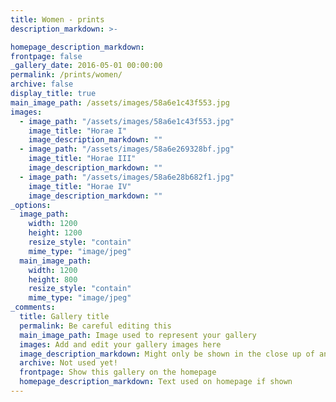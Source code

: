```yaml
---
title: Women - prints
description_markdown: >-

homepage_description_markdown: 
frontpage: false
_gallery_date: 2016-05-01 00:00:00
permalink: /prints/women/
archive: false
display_title: true
main_image_path: /assets/images/58a6e1c43f553.jpg
images:
  - image_path: "/assets/images/58a6e1c43f553.jpg"
    image_title: "Horae I"
    image_description_markdown: ""
  - image_path: "/assets/images/58a6e269328bf.jpg"
    image_title: "Horae III"
    image_description_markdown: ""
  - image_path: "/assets/images/58a6e28b682f1.jpg"
    image_title: "Horae IV"
    image_description_markdown: ""
_options:
  image_path:
    width: 1200
    height: 1200
    resize_style: "contain"
    mime_type: "image/jpeg"
  main_image_path:
    width: 1200
    height: 800
    resize_style: "contain"
    mime_type: "image/jpeg"
_comments:
  title: Gallery title
  permalink: Be careful editing this
  main_image_path: Image used to represent your gallery
  images: Add and edit your gallery images here
  image_description_markdown: Might only be shown in the close up of an image
  archive: Not used yet!
  frontpage: Show this gallery on the homepage
  homepage_description_markdown: Text used on homepage if shown
---
```

